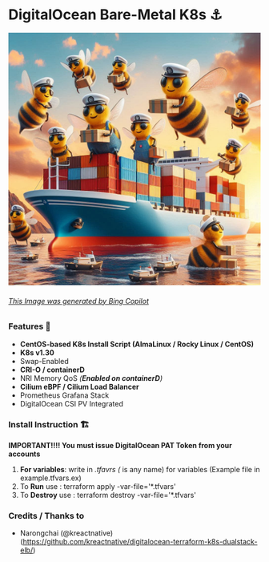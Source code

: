 # DigitalOcean Bare-Metal K8s ⚓
![Bees as mariners in a container ship](./images/bees-as-a-mariner-ship-generated-by-bing-ai.jpg)
###### [This Image was generated by Bing Copilot](https://www.bing.com/images/create/bees-as-mariners-in-a-container-ship/1-667aa33c81944d9390a9417342988e7e?id=CNgd3HH7j%2f2W6%2f6qsxceiQ%3d%3d&view=detailv2&idpp=genimg&idpclose=1&thId=OIG2.mi0xETcokDs2r4eyvyAs&FORM=SYDBIC)


### Features 🌟
* **CentOS-based K8s Install Script (AlmaLinux / Rocky Linux / CentOS)**
* **K8s v1.30**
* Swap-Enabled
* **CRI-O / containerD**
* NRI Memory QoS *(**Enabled on containerD**)*
* **Cilium eBPF / Cilium Load Balancer**
* Prometheus Grafana Stack
* DigitalOcean CSI PV Integrated

### Install Instruction 🏗️
**IMPORTANT!!!! You must issue DigitalOcean PAT Token from your accounts**
1. **For variables**: write in *.tfavrs (* is any name) for variables (Example file in example.tfvars.ex)
2. To **Run** use : terraform apply -var-file='*.tfvars'
3. To **Destroy** use : terraform destroy -var-file='*.tfvars'

### Credits / Thanks to
* Narongchai (@kreactnative) (https://github.com/kreactnative/digitalocean-terraform-k8s-dualstack-elb/)
